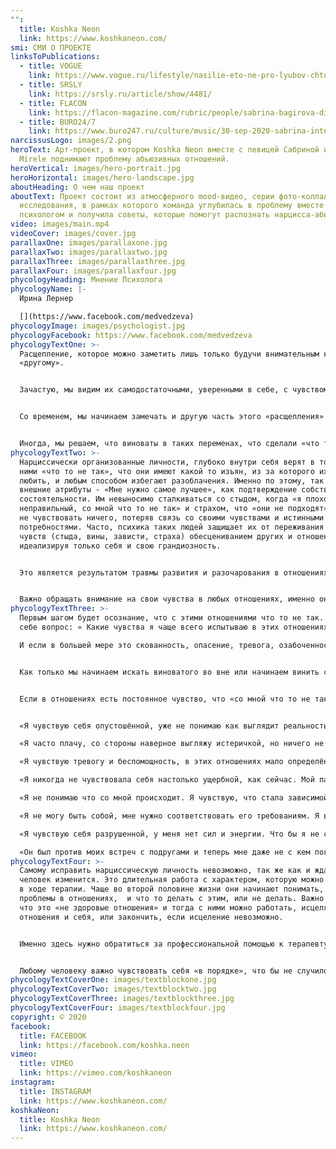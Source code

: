 ```yaml
---
"":
  title: Koshka Neon
  link: https://www.koshkaneon.com/
smi: СМИ О ПРОЕКТЕ
linksToPublications:
  - title: VOGUE
    link: https://www.vogue.ru/lifestyle/nasilie-eto-ne-pro-lyubov-chto-posmotret-i-prochest-ob-abyuze
  - title: SRSLY
    link: https://srsly.ru/article/show/4481/
  - title: FLACON
    link: https://flacon-magazine.com/rubric/people/sabrina-bagirova-diskomfort-cast-moej-zizni
  - title: BURO24/7
    link: https://www.buro247.ru/culture/music/30-sep-2020-sabrina-interview.html
narcissusLogo: images/2.png
heroText: Арт-проект, в котором Koshka Neon вместе с певицей Сабриной и певицей
  Mirele поднимают проблему абьюзивных отношений.
heroVertical: images/hero-portrait.jpg
heroHorizontal: images/hero-landscape.jpg
aboutHeading: О чем наш проект
aboutText: Проект состоит из атмосферного mood-видео, серии фото-коллажей и
  исследования, в рамках которого команда углубилась в проблему вместе с
  психологом и получила советы, которые помогут распознать нарцисса-абьюзера.
video: images/main.mp4
videoCover: images/cover.jpg
parallaxOne: images/parallaxone.jpg
parallaxTwo: images/parallaxtwo.jpg
parallaxThree: images/parallaxthree.jpg
parallaxFour: images/parallaxfour.jpg
phycologyHeading: Мнение Психолога
phycologyName: |-
  Ирина Лернер

  [](https://www.facebook.com/medvedzeva)
phycologyImage: images/psychologist.jpg
phycologyFacebook: https://www.facebook.com/medvedzeva
phycologyTextOne: >-
  Расщепление, которое можно заметить лишь только будучи внимательным к
  «другому». 


  Зачастую, мы видим их самодостаточными, уверенными в себе, с чувством собственного достоинства, яркими, сильными, талантливыми и, как правило, преуспевающими людьми. Мы восхищаемся ими, очаровываемся, более того, они умеют нравится и знают, какие их проявления располагают к себе. Чаще всего они сами верят, что они такие, ведь их личность организована вокруг поддержания самоуважения. 


  Со временем, мы начинаем замечать и другую часть этого «расщепления» - надменность, высокомерие, самоуверенность, отчуждённость, эмоциональную недоступность и холодность, переоценку своих творческих способностей, осуждение других, озабоченность только собой и тем как их воспринимают. Вдруг, заботливый, внимательный, обаятельный, и как нам казалось, любящий человек становится равнодушным, резким, подавляющим и, даже, жестоким, манипулирует, угрожает, нападает эмоционально или физически. 


  Иногда, мы решаем, что виноваты в таких переменах, что сделали «что то не так», иногда слышим прямые обвинения в этом: «Это ты меня довела, поэтому я тебя ударил». Мы думаем, что нужно стараться, и тогда «вернётся тот другой» и снова будет «нам счастье». Когда то так и бывает, но чаще от нас мало что зависит, так как это характер человека, его организация личности.
phycologyTextTwo: >-
  Нарциссически организованные личности, глубоко внутри себя верят в то, что с
  ними «что то не так», что они имеют какой то изъян, из за которого их не могут
  любить, и любым способом избегают разоблачения. Именно по этому, так важны
  внешние атрибуты - «Мне нужно самое лучшее», как подтверждение собственной
  состоятельности. Им невыносимо сталкиваться со стыдом, когда «я плохой и
  неправильный, со мной что то не так» и страхом, что «они не подходят», проще
  не чувствовать ничего, потеряв связь со своими чувствами и истинными
  потребностями. Часто, психика таких людей защищает их от переживания трудных
  чувств (стыда, вины, зависти, страха) обесцениванием других и отношений,
  идеализируя только себя и свою грандиозность.  


  Это является результатом травмы развития и разочарования в отношениях с одним или обоими родителями, для которых, будучи ребёнком, такой человек не был значим сам по себе, в его детском опыте не учитывались его чувства и потребности. Возможно он чувствовал себя значимым и нужным только при определённых условиях, например хорошем поведении, достижениях в учёбе или других областях жизни. Бессознательно мы поступаем с другими так же как когда- то поступали с нами. 


  Важно обращать внимание на свои чувства в любых отношениях, именно они «сигналят» о том, что «что то не так». Страх, стыд и вина часто использовались родителями как инструмент воспитания и управления.  Работа с этими чувствами, исцеление травм развития, приводит к психологическому взрослению и более «здоровым отношениям» где партнёры взаимозависимы, есть эмоциональная и физическая безопасность, уважение чувств и потребностей каждого, принятие и понимание различий, признания сильных сторон право на несовершенство.
phycologyTextThree: >-
  Первым шагом будет осознание, что с этими отношениями что то не так. Задать
  себе вопрос: « Какие чувства я чаще всего испытываю в этих отношениях?» 

  И если в большей мере это скованность, опасение, тревога, озабоченность, обеспокоенность, растерянность, отчаяние, разочарование, страх, беспомощность, сомнение, безнадёжность, одиночество, боль, грусть, печаль, напряжение, беспокойство, то это повод задуматься о причинах этих чувств. Важно понимать, что наши чувства — это наша ответственность, так же как мы не отвечаем за чувства другого человека. 


  Как только мы начинаем искать виноватого во вне или начинаем винить себя, мы попадаем в расщепление «плохой» - «хороший» и отношения «преследователь» - «жертва», которые не делают счастливым никого.  Когда мы оказываемся в состоянии «жертвы» мы считаем себя плохими, чувствуем себя виноватыми, стыдимся себя, и часто изолируемся от других людей, хотя очень нуждаемся в помощи и поддержке. 


  Если в отношениях есть постоянное чувство, что «со мной что то не так», возможно это отношения с нарциссически организованной личностью.  На терапии от клиентов, которые стали жертвами нарциссических отношений я слышала: 


  «Я чувствую себя опустошённой, уже не понимаю как выглядит реальность, перестала верить себе, постоянно чувствую себя виноватой, часто не понимаю в чём, мне кажется я схожу с ума.»

  «Я часто плачу, со стороны наверное выгляжу истеричкой, но ничего не могу с собой поделать.» 

  «Я чувствую тревогу и беспомощность, в этих отношениях мало определённости. Не знаю, что будет завтра, как поведёт себя партнёр, будет нежным и заботливым, или будет «наказывать» меня за то, что я сделала что то не так.» 

  «Я никогда не чувствовала себя настолько ущербной, как сейчас. Мой партнёр всегда «подшучивает» над моими недостатками, говоря, что это мило. Но я чувствую себя глупой и никчёмной.» 

  «Я не понимаю что со мной происходит. Я чувствую, что стала зависимой от партнёра, что жизнь рухнет, если он уйдёт. Он делал так несколько раз, просто пропадал, и я не знала, что случилось. После его возвращения я становилась всё более покладистой» 

  «Я не могу быть собой, мне нужно соответствовать его требованиям. Я всегда виновата, что бы не случилось. Он же всегда прав. Если я злюсь и проявляю гнев, я встречаюсь с яростью и отвержением.» 

  «Я чувствую себя разрушенной, у меня нет сил и энергии. Что бы я не сделала, всё не так. Мне непонятно почему он со мной остаётся. Когда начинались эти отношения, я была уверена в себе, полна энергии, знала чего хочу и это получалось.» 

  «Он был против моих встреч с подругами и теперь мне даже не с кем поговорить, я чувствую себя в полной изоляции. Это какая то патология, я понимаю, что это не здоровые отношения, но всё равно остаюсь.»
phycologyTextFour: >-
  Самому исправить нарциссическую личность невозможно, так же как и ждать, что
  человек изменится. Это длительная работа с характером, которую можно проделать
  в ходе терапии. Чаще во второй половине жизни они начинают понимать, что у них
  проблемы в отношениях,  и что то делать с этим, или не делать. Важно понять,
  что это «не здоровые отношения» и тогда с ними можно работать, исцеляя
  отношения и себя, или закончить, если исцеление невозможно.


  Именно здесь нужно обратиться за профессиональной помощью к терапевту, который поможет разобраться в ситуации и при необходимости исцелить ранние травмы. 


  Любому человеку важно чувствовать себя «в порядке», что бы не случилось
phycologyTextCoverOne: images/textblockone.jpg
phycologyTextCoverTwo: images/textblocktwo.jpg
phycologyTextCoverThree: images/textblockthree.jpg
phycologyTextCoverFour: images/textblockfour.jpg
copyright: © 2020
facebook:
  title: FACEBOOK
  link: https://facebook.com/koshka.neon
vimeo:
  title: VIMEO
  link: https://vimeo.com/koshkaneon
instagram:
  title: INSTAGRAM
  link: https://www.koshkaneon.com/
koshkaNeon:
  title: Koshka Neon
  link: https://www.koshkaneon.com/
---
```


